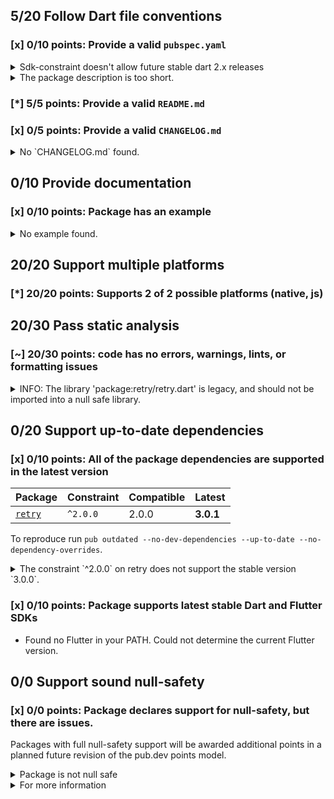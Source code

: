 ## 5/20 Follow Dart file conventions

### [x] 0/10 points: Provide a valid `pubspec.yaml`

<details>
<summary>
Sdk-constraint doesn't allow future stable dart 2.x releases
</summary>

`pubspec.yaml:8:8`

```
  ╷
8 │   sdk: ">=2.12.0-0 <2.12.0"
  │        ^^^^^^^^^^^^^^^^^^^^
  ╵
```

</details>
<details>
<summary>
The package description is too short.
</summary>

Add more detail to the `description` field of `pubspec.yaml`. Use 60 to 180 characters to describe the package, what it does, and its target use case.
</details>

### [*] 5/5 points: Provide a valid `README.md`


### [x] 0/5 points: Provide a valid `CHANGELOG.md`

<details>
<summary>
No `CHANGELOG.md` found.
</summary>

Changelog entries help developers follow the progress of your package. See the [example](https://raw.githubusercontent.com/dart-lang/stagehand/master/templates/package-simple/CHANGELOG.md) generated by `stagehand`.
</details>

## 0/10 Provide documentation

### [x] 0/10 points: Package has an example

<details>
<summary>
No example found.
</summary>

See [package layout](https://dart.dev/tools/pub/package-layout#examples) guidelines on how to add an example.
</details>

## 20/20 Support multiple platforms

### [*] 20/20 points: Supports 2 of 2 possible platforms (**native**, **js**)


## 20/30 Pass static analysis

### [~] 20/30 points: code has no errors, warnings, lints, or formatting issues

<details>
<summary>
INFO: The library 'package:retry/retry.dart' is legacy, and should not be imported into a null safe library.
</summary>

`lib/_dummy_pkg.dart:1:8`

```
  ╷
1 │ import 'package:retry/retry.dart';
  │        ^^^^^^^^^^^^^^^^^^^^^^^^^^
  ╵
```

To reproduce make sure you are using [pedantic](https://pub.dev/packages/pedantic#using-the-lints) and run `dartanalyzer lib/_dummy_pkg.dart`
</details>

## 0/20 Support up-to-date dependencies

### [x] 0/10 points: All of the package dependencies are supported in the latest version

|Package|Constraint|Compatible|Latest|
|:-|:-|:-|:-|
|[`retry`]|`^2.0.0`|2.0.0|**3.0.1**|

To reproduce run `pub outdated --no-dev-dependencies --up-to-date --no-dependency-overrides`.

[`retry`]: https://pub.dev/packages/retry

<details>
<summary>
The constraint `^2.0.0` on retry does not support the stable version `3.0.0`.
</summary>

Try running `dart pub upgrade --major-versions retry` to update the constraint.
</details>

### [x] 0/10 points: Package supports latest stable Dart and Flutter SDKs

* Found no Flutter in your PATH. Could not determine the current Flutter version.

## 0/0 Support sound null-safety

### [x] 0/0 points: Package declares support for null-safety, but there are issues.

Packages with full null-safety support will be awarded additional points in a planned future revision of the pub.dev points model.

<details>
<summary>
Package is not null safe
</summary>

Because:
* `_dummy_pkg` that depends on:
* `retry` that doesn't opt in to null safety
</details>
<details>
<summary>
For more information
</summary>

Try running `pub outdated --mode=null-safety`.
Be sure to read the [migration guide](https://dart.dev/null-safety/migration-guide).
</details>